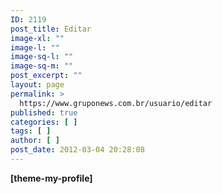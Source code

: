 ```yaml
---
ID: 2119
post_title: Editar
image-xl: ""
image-l: ""
image-sq-l: ""
image-sq-m: ""
post_excerpt: ""
layout: page
permalink: >
  https://www.gruponews.com.br/usuario/editar
published: true
categories: [ ]
tags: [ ]
author: [ ]
post_date: 2012-03-04 20:28:08
---
```

<strong>[theme-my-profile] </strong>